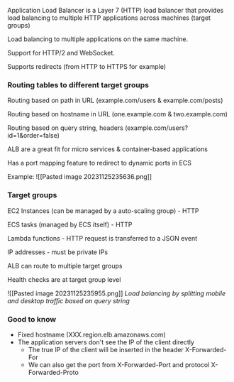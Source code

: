 Application Load Balancer is a Layer 7 (HTTP) load balancer that provides load balancing to multiple HTTP applications across machines (target groups)

Load balancing to multiple applications on the same machine.

Support for HTTP/2 and WebSocket.

Supports redirects (from HTTP to HTTPS for example)

### Routing tables to different target groups

Routing based on path in URL (example.com/users & example.com/posts)

Routing based on hostname in URL (one.example.com & two.example.com)

Routing based on query string, headers (example.com/users?id=1&order=false)

ALB are a great fit for micro services & container-based applications

Has a port mapping feature to redirect to dynamic ports in ECS

Example:
![[Pasted image 20231125235636.png]]

### Target groups

EC2 Instances (can be managed by a auto-scaling group) - HTTP

ECS tasks (managed by ECS itself) - HTTP

Lambda functions - HTTP request is transferred to a JSON event

IP addresses - must be private IPs

ALB can route to multiple target groups

Health checks are at target group level


![[Pasted image 20231125235955.png]]
*Load balancing by splitting mobile and desktop traffic based on query string*

### Good to know

- Fixed hostname (XXX.region.elb.amazonaws.com)
- The application servers don't see the IP of the client directly
	- The true IP of the client will be inserted in the header X-Forwarded-For
	- We can also get the port from X-Forwarded-Port and protocol X-Forwarded-Proto